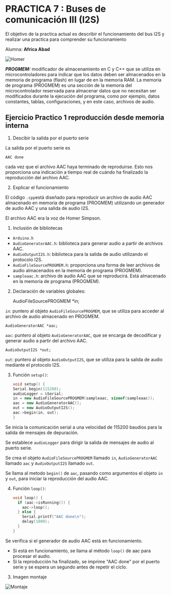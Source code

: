 # PRACTICA 7 :  Buses de comunicación III (I2S)  

El objetivo de la practica actual es describir el funcionamiento del bus I2S y realizar una practica para comprender su  funcionamiento 

Alumna: **Africa Abad**

![Homer](https://s3.abcstatics.com/media/play/2018/08/22/homer-simpson-kJU--1248x698@abc.JPG)

***PROGMEM:*** 
modificador de almacenamiento en C y C++ que se utiliza en microcontroladores para indicar que los datos deben ser almacenados en la memoria de programa (flash) en lugar de en la memoria RAM. La memoria de programa (PROGMEM) es una sección de la memoria del microcontrolador reservada para almacenar datos que no necesitan ser modificados durante la ejecución del programa, como por ejemplo, datos constantes, tablas, configuraciones, y en este caso, archivos de audio.



## Ejercicio Practico 1  reproducción desde memoria interna

1. Descibir la salida por el puerto serie 

La salida por el puerto serie es

    AAC done

cada vez que el archivo AAC haya terminado de reproduirse. Esto nos proporciona una indicación a tiempo real de cuándo ha finalizado la reproducción del archivo AAC.


2. Explicar el funcionamiento 

El código `.cpp`está diseñado para reproducir un archivo de audio AAC almacenado en memoria de programa (PROGMEM) utilizando un generador de audio AAC y una salida de audio I2S. 

El archivo AAC era la voz de Homer Simpson.

1. Inclusión de bibliotecas

- `Arduino.h`
- `AudioGeneratorAAC.h`: biblioteca para generar audio a partir de archivos AAC.
- `AudioOutputI2S.h`: biblioteca para la salida de audio utilizando el protocolo I2S.
- `AudioFileSourcePROGMEM.h`: proporciona una forma de leer archivos de audio almacenados en la memoria de programa (PROGMEM).
- `sampleaac.h`: archivo de audio AAC que se reproducirá. Está almacenado en la memoria de programa (PROGMEM).



2. Declaración de variables globales:

    AudioFileSourcePROGMEM *in;

`in`:  puntero al objeto `AudioFileSourcePROGMEM`, que se utiliza para acceder al archivo de audio almacenado en PROGMEM.

    AudioGeneratorAAC *aac;

`aac`: puntero al objeto `AudioGeneratorAAC`, que se encarga de decodificar y generar audio a partir del archivo AAC.

    AudioOutputI2S *out;

`out`: puntero al objeto `AudioOutputI2S`, que se utiliza para la salida de audio mediante el protocolo I2S.

3. Función `setup()`:

    ```cpp
    void setup() {
    Serial.begin(115200);
    audioLogger = &Serial;
    in = new AudioFileSourcePROGMEM(sampleaac, sizeof(sampleaac));
    aac = new AudioGeneratorAAC();
    out = new AudioOutputI2S();
    aac->begin(in, out);
    }
    ```

Se inicia la comunicación serial a una velocidad de 115200 baudios para la salida de mensajes de depuración.

Se establece `audioLogger` para dirigir la salida de mensajes de audio al puerto serie.

Se crea el objeto `AudioFileSourcePROGMEM` llamado `in`, `AudioGeneratorAAC` llamado `aac` y `AudioOutputI2S` llamado `out`.

Se llama al metodo `begin()` de `aac`, pasando como argumentos el objeto `in` y `out`, para iniciar la reproducción del audio AAC.

4. Función `loop()`:

    ```cpp
    void loop() {
      if (aac->isRunning()) {
        aac->loop();
      } else {
        Serial.printf("AAC done\n");
        delay(1000);
      }
    }
    ```

Se verifica si el generador de audio AAC está en funcionamiento.
- Si está en funcionamiento, se llama al método `loop()` de aac para procesar el audio.
- Si la reproducción ha finalizado, se imprime "AAC done" por el puerto serie y se espera un segundo antes de repetir el ciclo.

3. Imagen montaje

![Montaje](ejercicio1.png)
